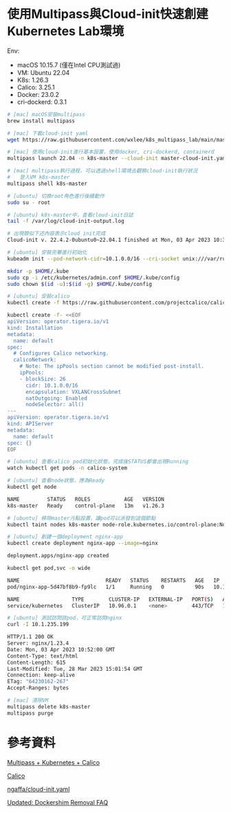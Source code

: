 # 使用Multipass與Cloud-init快速創建Kubernetes Lab環境

Env: 
- macOS 10.15.7 (僅在Intel CPU測試過)
- VM: Ubuntu 22.04
- K8s: 1.26.3
- Calico: 3.25.1
- Docker: 23.0.2
- cri-dockerd: 0.3.1


```bash
# [mac] macOS安裝multipass
brew install multipass

# [mac] 下載cloud-init yaml
wget https://raw.githubusercontent.com/wxlee/k8s_multipass_lab/main/master-cloud-init.yaml

# [mac] 使用cloud-init進行基本設置，使用docker, cri-dockerd, containerd
multipass launch 22.04 -n k8s-master --cloud-init master-cloud-init.yaml -c 2 -m 4G --disk 20G

# [mac] multipass執行過程，可以透過shell環境去觀察cloud-init執行狀況
#   登入VM k8s-master
multipass shell k8s-master

# [ubuntu] 切換root角色進行後續動作
sudo su - root

# [ubuntu] k8s-master中，查看cloud-init日誌
tail -f /var/log/cloud-init-output.log

# 出現類似下述內容表示cloud init完成
Cloud-init v. 22.4.2-0ubuntu0~22.04.1 finished at Mon, 03 Apr 2023 10:31:41 +0000. Datasource DataSourceNoCloud [seed=/dev/sr0][dsmode=net].  Up 240.79 seconds

# [ubuntu] 安裝完畢進行初始化
kubeadm init --pod-network-cidr=10.1.0.0/16 --cri-socket unix:///var/run/cri-dockerd.sock

mkdir -p $HOME/.kube
sudo cp -i /etc/kubernetes/admin.conf $HOME/.kube/config
sudo chown $(id -u):$(id -g) $HOME/.kube/config

# [ubuntu] 安裝calico
kubectl create -f https://raw.githubusercontent.com/projectcalico/calico/v3.25.1/manifests/tigera-operator.yaml

kubectl create -f- <<EOF
apiVersion: operator.tigera.io/v1
kind: Installation
metadata:
  name: default
spec:
  # Configures Calico networking.
  calicoNetwork:
    # Note: The ipPools section cannot be modified post-install.
    ipPools:
    - blockSize: 26
      cidr: 10.1.0.0/16
      encapsulation: VXLANCrossSubnet
      natOutgoing: Enabled
      nodeSelector: all()
---
apiVersion: operator.tigera.io/v1
kind: APIServer
metadata:
  name: default
spec: {}
EOF

# [ubuntu] 查看calico pod初始化狀態，完成後STATUS都會出現Running
watch kubectl get pods -n calico-system

# [ubuntu] 查看node狀態，應為Ready
kubectl get node

NAME         STATUS   ROLES           AGE   VERSION
k8s-master   Ready    control-plane   13m   v1.26.3

# [ubuntu] 移除master污點設置，讓pod可以派發到這個節點
kubectl taint nodes k8s-master node-role.kubernetes.io/control-plane:NoSchedule-

# [ubuntu] 創建一個deployment nginx-app
kubectl create deployment nginx-app --image=nginx

deployment.apps/nginx-app created

kubectl get pod,svc -o wide

NAME                            READY   STATUS    RESTARTS   AGE   IP             NODE         NOMINATED NODE   READINESS GATES
pod/nginx-app-5d47bf8b9-fp9lc   1/1     Running   0          90s   10.1.235.199   k8s-master   <none>           <none>

NAME                 TYPE        CLUSTER-IP   EXTERNAL-IP   PORT(S)   AGE   SELECTOR
service/kubernetes   ClusterIP   10.96.0.1    <none>        443/TCP   16m   <none>

# [ubuntu] 測試訪問該pod，可正常訪問nginx
curl -I 10.1.235.199

HTTP/1.1 200 OK
Server: nginx/1.23.4
Date: Mon, 03 Apr 2023 10:52:00 GMT
Content-Type: text/html
Content-Length: 615
Last-Modified: Tue, 28 Mar 2023 15:01:54 GMT
Connection: keep-alive
ETag: "64230162-267"
Accept-Ranges: bytes

# [mac] 清除VM
multipass delete k8s-master
multipass purge
```

# 參考資料

[Multipass + Kubernetes + Calico](https://medium.com/@ypelud/multipass-kubernetes-calico-30366d293162)

[Calico](https://docs.tigera.io/calico/latest/getting-started/kubernetes/quickstart#operator-based-installation)

[ngaffa/cloud-init.yaml](https://gist.github.com/ngaffa/15d46c98dd82620c8120ddf7398d6dbd)

[Updated: Dockershim Removal FAQ](https://kubernetes.io/blog/2022/02/17/dockershim-faq/)
